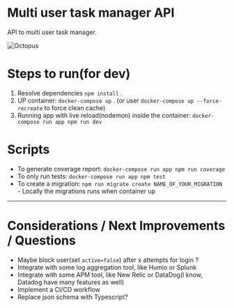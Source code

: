 # Multi user task manager API
API to multi user task manager.

![Octopus](https://thumbs.dreamstime.com/b/angry-black-silhouettes-octopus-cartoon-mascot-character-angry-black-silhouettes-octopus-cartoon-mascot-character-120324876.jpg)

# Steps to run(for dev)
1. Resolve dependencies `npm install` .
2. UP container: `docker-compose up` . (or user `docker-compose up --force-recreate` to force clean cache)
3. Running app with live reload(nodemon) inside the container: `docker-compose run app npm run dev`


# Scripts
- To generate coverage report: `docker-compose run app npm run coverage`
- To only run tests: `docker-compose run app npm test`
- To create a migration: `npm run migrate create NAME_OF_YOUR_MIGRATION` - Locally the migrations runs when container up

---

# Considerations / Next Improvements / Questions
- Maybe block user(set `active=false`) after x attempts for login ?
- Integrate with some log aggregation tool, like Humio or Splunk
- Integrate with some APM tool, like New Relic or DataDog(I know, Datadog have many features as well)
- Implement a CI/CD workflow
- Replace json schema with Typescript?